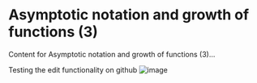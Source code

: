 # Asymptotic notation and growth of functions (3)

Content for Asymptotic notation and growth of functions (3)...

Testing the edit functionality on github
![image](https://github.com/alielbekov/class-notes-445/assets/83210137/54f7b932-43a1-452a-b80b-3c16d18e8f5f)

